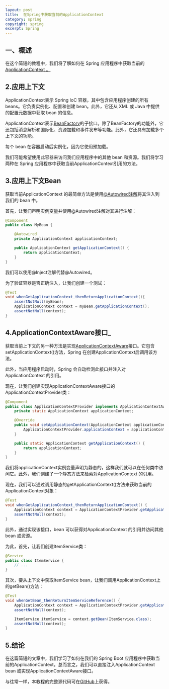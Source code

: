 ```yaml
---
layout: post
title:  在Spring中获取当前的ApplicationContext
category: spring
copyright: spring
excerpt: Spring
---
```


## 一、概述

在这个简短的教程中，我们将了解如何在 Spring 应用程序中获取当前的[ApplicationContext 。](https://www.baeldung.com/spring-application-context)

## 2.应用上下文

ApplicationContext表示 Spring IoC 容器，其中包含应用程序创建的所有 beans。它负责实例化、配置和创建 bean。此外，它还从 XML 或 Java 中提供的配置元数据中获取 bean 的信息。

ApplicationContext表示[BeanFactory](https://docs.spring.io/spring-framework/docs/1.2.9/javadoc-api/org/springframework/beans/factory/BeanFactory.html)的子接口。除了BeanFactory的功能外，它还包括消息解析和国际化、资源加载和事件发布等功能。此外，它还具有加载多个上下文的功能。

每个 bean 在容器启动后实例化，因为它使用预加载。

我们可能希望使用此容器来访问我们应用程序中的其他 bean 和资源。我们将学习两种在 Spring 应用程序中获取当前ApplicationContext引用的方法。

## 3.应用上下文Bean

获取当前ApplicationContext 的最简单方法是使用[@Autowired注解](https://www.baeldung.com/spring-autowire)将其注入到我们的 bean 中。

首先，让我们声明实例变量并使用@Autowired注解对其进行注解：

```java
@Component
public class MyBean {

    @Autowired
    private ApplicationContext applicationContext;

    public ApplicationContext getApplicationContext() {
        return applicationContext;
    }
}
```

我们可以使用@Inject注解代替@Autowired。

为了验证容器是否正确注入，让我们创建一个测试：

```java
@Test
void whenGetApplicationContext_thenReturnApplicationContext(){
    assertNotNull(myBean);
    ApplicationContext context = myBean.getApplicationContext();
    assertNotNull(context);
}
```

## 4.ApplicationContextAware接口_

获取当前上下文的另一种方法是实现[ApplicationContextAware](https://docs.spring.io/spring-framework/docs/current/javadoc-api/org/springframework/context/ApplicationContextAware.html)接口。它包含setApplicationContext()方法，Spring 在创建ApplicationContext后调用该方法。

此外，当应用程序启动时，Spring 会自动检测此接口并注入对ApplicationContext 的引用。

现在，让我们创建实现ApplicationContextAware接口的ApplicationContextProvider类：

```java
@Component
public class ApplicationContextProvider implements ApplicationContextAware {
    private static ApplicationContext applicationContext;

    @Override
    public void setApplicationContext(ApplicationContext applicationContext) throws BeansException {
        ApplicationContextProvider.applicationContext = applicationContext;
    }

    public static ApplicationContext getApplicationContext() {
        return applicationContext;
    }
}
```

我们将applicationContext实例变量声明为静态的，这样我们就可以在任何类中访问它。此外，我们创建了一个静态方法来检索对ApplicationContext 的引用。

现在，我们可以通过调用静态的getApplicationContext()方法来获取当前的ApplicationContext对象：

```java
@Test
void whenGetApplicationContext_thenReturnApplicationContext() {
    ApplicationContext context = ApplicationContextProvider.getApplicationContext();
    assertNotNull(context);
}
```

此外，通过实现该接口，bean 可以获得对ApplicationContext 的引用并访问其他 bean 或资源。

为此，首先，让我们创建ItemService类：

```java
@Service
public class ItemService {
    // ...
}
```

其次，要从上下文中获取ItemService bean，让我们调用ApplicationContext上的getBean()方法：

```java
@Test
void whenGetBean_thenReturnItemServiceReference() {
    ApplicationContext context = ApplicationContextProvider.getApplicationContext();
    assertNotNull(context);

    ItemService itemService = context.getBean(ItemService.class);
    assertNotNull(context);
}
```

## 5.结论

在这篇简短的文章中，我们学习了如何在我们的 Spring Boot 应用程序中获取当前的ApplicationContext。总而言之，我们可以直接注入ApplicationContext bean 或实现ApplicationContextAware接口。

与往常一样，本教程的完整源代码可在[GitHub](https://github.com/tuyucheng7/taketoday-tutorial4j/tree/master/spring-modules/spring-core-2)上获得。